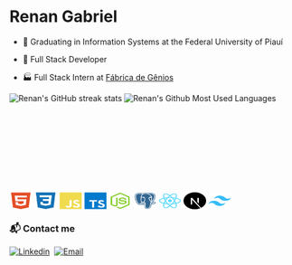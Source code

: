 # Renan Gabriel

- :school: Graduating in Information Systems at the Federal University of Piauí

- :seedling: Full Stack Developer

- :factory: Full Stack Intern at [Fábrica de Gênios](https://fabricadegenios.com.br/)

<div style="display: flex; gap: .25rem">
  <img style="height: 175px;" src="https://streak-stats.demolab.com/?user=renansilva15&theme=dracula" alt="Renan's GitHub streak stats">
  <img style="height: 175px;" src="https://github-readme-stats.vercel.app/api/top-langs/?username=renansilva15&layout=compact&count_private=true&show_icons=true&theme=dracula" alt="Renan's Github Most Used Languages">
</div>

<div style="display: inline_block">
  <img align="center" alt="HTML" height="30" width="40" src="https://raw.githubusercontent.com/devicons/devicon/master/icons/html5/html5-plain.svg">
  <img align="center" alt="CSS" height="30" width="40" src="https://raw.githubusercontent.com/devicons/devicon/master/icons/css3/css3-plain.svg">
  <img align="center" alt="JavaScript" height="30" width="40" src="https://raw.githubusercontent.com/devicons/devicon/master/icons/javascript/javascript-plain.svg">
  <img align="center" alt="TypeScript" height="30" width="40" src="https://raw.githubusercontent.com/devicons/devicon/master/icons/typescript/typescript-plain.svg">
  <img align="center" alt="Node.js" height="30" width="40" src="https://raw.githubusercontent.com/devicons/devicon/master/icons/nodejs/nodejs-plain.svg">
  <img align="center" alt="PostgreSQL" height="30" width="40" src="https://raw.githubusercontent.com/devicons/devicon/master/icons/postgresql/postgresql-plain.svg">
  <img align="center" alt="React" height="30" width="40" src="https://raw.githubusercontent.com/devicons/devicon/master/icons/react/react-original.svg">
  <img align="center" alt="Next.js" height="30" width="40" src="https://raw.githubusercontent.com/devicons/devicon/master/icons/nextjs/nextjs-original.svg">
  <img align="center" alt="Tailwind CSS" height="30" width="40" src="https://raw.githubusercontent.com/devicons/devicon/master/icons/tailwindcss/tailwindcss-plain.svg">
</div>

### :mailbox_with_mail: Contact me
[![Linkedin](https://img.shields.io/badge/-renansilva15-0e76a8?style=flat&logo=linkedin&link=https://www.linkedin.com/in/renansilva15/)](https://www.linkedin.com/in/renansilva15/)&nbsp; [![Email](https://img.shields.io/badge/-renangabrielsilva150@gmail.com-red?style=flat&logo=gmail&logoColor=white)](mailto:renangabrielsilva150@gmail.com)
